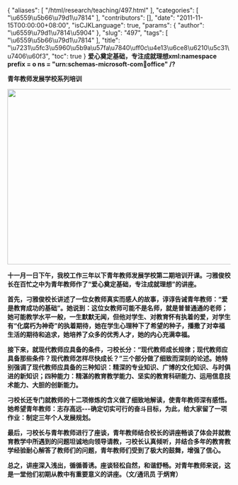 {
    "aliases": [
        "/html/research/teaching/497.html"
    ],
    "categories": [
        "\u6559\u5b66\u79d1\u7814"
    ],
    "contributors": [],
    "date": "2011-11-15T00:00:00+08:00",
    "isCJKLanguage": true,
    "params": {
        "author": "\u6559\u79d1\u7814\u5904"
    },
    "slug": "497",
    "tags": [
        "\u6559\u5b66\u79d1\u7814"
    ],
    "title": "\u7231\u5fc3\u5960\u5b9a\u57fa\u7840\uff0c\u4e13\u6ce8\u6210\u5c31\u7406\u60f3",
    "toc": true
}
**爱心奠定基础，专注成就理想xml:namespace prefix = o ns = "urn:schemas-microsoft-com:office:office" /?**

**青年教师发展学校系列培训**


<img
    src="https://cdn.tfls.online/mirror/full/de80931d0bd7add1e0339944ab674c792a977c1b.jpg"
    style="display:block;margin-left:auto;margin-right:auto;"
    decoding="async"
    fetchpriority="auto"
    loading="lazy"
    height="397"
    width="600"
/>

**十一月一日下午，我校工作三年以下青年教师发展学校第二期培训开课。刁雅俊校长在百忙之中为青年教师作了“爱心奠定基础，专注成就理想”的讲座。**

**首先，刁雅俊校长讲述了一位女教师真实而感人的故事，谆谆告诫青年教师：“爱是教育成功的基础”。她说到：这位女教师可能不是名师，就是普普通通的老师；她可能教学水平一般，一生默默无闻，但他对学生、对教育怀有执着的爱，对学生有“化腐朽为神奇”的执着期待，她在学生心理种下了希望的种子，播撒了对幸福生活的期待和追求，她培养了众多的优秀人才，她的内心充满幸福。**

**接下来，就现代教师应具备的条件，刁校长分：“现代教师成长规律；现代教师应具备那些条件？现代教师怎样尽快成长？”三个部分做了细致而深刻的论述。她特别强调了现代教师应具备的三种知识：精深的专业知识、广博的文化知识、与时俱进的新知识；四种能力：精湛的教育教学能力、坚实的教育科研能力、运用信息技术能力、大胆的创新能力。**

**刁校长还专门就教师的十二项修炼的含义做了细致地解读，使青年教师深有感悟。她希望青年教师：志存高远---确定切实可行的奋斗目标，为此，给大家留了一项作业：制定三年个人发展规划。**

**最后，刁校长与青年教师进行了座谈，青年教师结合校长的讲座畅谈了体会并就教育教学中所遇到的问题坦诚地向领导请教，刁校长认真倾听，并结合多年的教育教学经验耐心解答了教师们的问题，青年教师们受到了极大的鼓舞，增强了信心。**

**总之，讲座深入浅出，循循善诱。座谈轻松自然，和谐舒畅。对青年教师来说，这是一堂他们初期从教中有重要意义的讲座。（文/通讯员 于炳育）**

